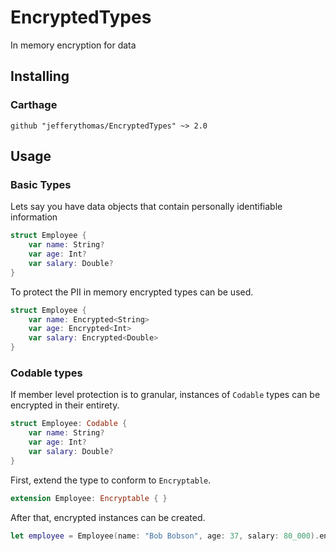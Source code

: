 # EncryptedTypes
In memory encryption for data

## Installing

### Carthage

    github "jefferythomas/EncryptedTypes" ~> 2.0

## Usage

### Basic Types

Lets say you have data objects that contain personally identifiable information

```swift
struct Employee {
    var name: String?
    var age: Int?
    var salary: Double?
}
```

To protect the PII in memory encrypted types can be used.

```swift
struct Employee {
    var name: Encrypted<String>
    var age: Encrypted<Int>
    var salary: Encrypted<Double>
}
```

### Codable types

If member level protection is to granular, instances of `Codable` types can be
encrypted in their entirety.

```swift
struct Employee: Codable {
    var name: String?
    var age: Int?
    var salary: Double?
}
```

First, extend the type to conform to `Encryptable`.

```swift
extension Employee: Encryptable { }
```

After that, encrypted instances can be created.

```swift
let employee = Employee(name: "Bob Bobson", age: 37, salary: 80_000).encrypted()
```
